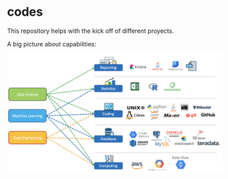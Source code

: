 # codes

This repository helps with the kick off of different proyects.

A big picture about capabilities:


![Screenshot](capabilities.png)
